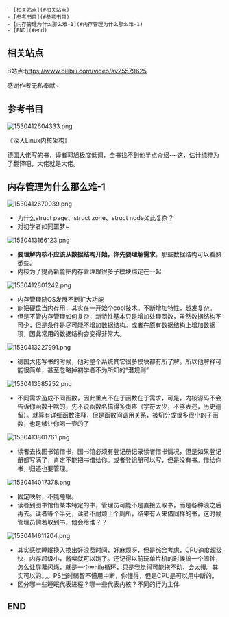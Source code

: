 <!-- TOC depthFrom:1 depthTo:6 withLinks:1 updateOnSave:1 orderedList:0 -->

	- [相关站点](#相关站点)
	- [参考书目](#参考书目)
	- [内存管理为什么那么难-1](#内存管理为什么那么难-1)
	- [END](#end)

<!-- /TOC -->

## 相关站点

B站点:<https://www.bilibili.com/video/av25579625>

感谢作者无私奉献~

## 参考书目

![1530412604333.png](image/1530412604333.png)

《深入Linux内核架构》

德国大佬写的书，译者郭旭极度低调，全书找不到他半点介绍~~这，估计纯粹为了翻译吧，大佬就是大佬。


## 内存管理为什么那么难-1

![1530412670039.png](image/1530412670039.png)

* 为什么struct page、struct zone、struct node如此复杂？
* 对初学者如同噩梦~

![1530413166123.png](image/1530413166123.png)

* **要理解内核不应该从数据结构开始，你先要理解需求**，那些数据结构可以看熟悉些。
* 内核为了提高新能把内存管理跟很多子模块绑定在一起

![1530412801242.png](image/1530412801242.png)

* 内存管理随OS发展不断扩大功能
* 能把硬盘当内存用，其实在一开始个cool技术。不断增加特性，越发复杂。
* 但是不管内存管理如何复杂，新特性基本只是增加处理函数，虽然数据结构不可少，但是条件是尽可能不增加数据结构。或者在原有数据结构上增加数据项，因此常用的数据结构会变得非常大。


![1530413227991.png](image/1530413227991.png)

* 德国大佬写书的时候，他对整个系统其它很多模块都有所了解。所以他解释可能很简单，甚至忽略掉初学者不为所知的“潜规则”

![1530413585252.png](image/1530413585252.png)

* 不同需求造成不同函数，因此重点不在于函数在于需求，可是，内核源码不会告诉你函数干啥的，先不说函数名搞得多蛋疼（字符太少，不够表述，历史遗留）。就算有详细函数注释，但是函数间调用关系，被切分成很多很小的子函数，也足够让你喝一壶的了

![1530413801761.png](image/1530413801761.png)

* 读者去找图书馆借书，图书馆必须有登记册记录读者借书情况，但是如果登记册都写满了，肯定不能把书借给你。或者登记册可以写，但是没有书。借给你书，归还也要管理。

![1530414017378.png](image/1530414017378.png)

* 固定映射，不能睡眠。
* 读者到图书馆借某本特定的书，管理员可能不是直接去取书，而是各种浪之后再去。读者等个半死，读者不耐烦上个厕所，结果有人来借同样的书，这时候管理员倘若取到书，他会给谁？？

![1530414611204.png](image/1530414611204.png)

* 其实感觉睡眠换入换出好浪费时间，好麻烦呀，但是综合考虑，CPU速度超级快，内存超级小，酱紫就可以跑了。还记得以前玩单片机的时候搞一个闹钟，怎么让屏幕闪烁，就是一个while循环，只是我觉得可能拖不动，会太慢。其实可以的。。。PS当时弱智不懂用中断，你懂得，但是CPU是可以用中断的。
* 区分哪一些睡眠代表进程？哪一些代表内核？不同的行为主体



## END
